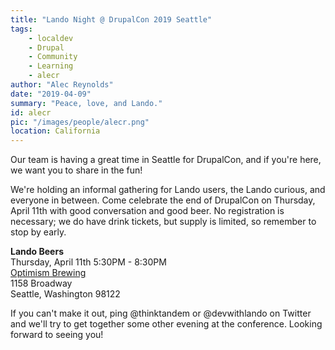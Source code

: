 ```yaml
---
title: "Lando Night @ DrupalCon 2019 Seattle"
tags:
    - localdev
    - Drupal
    - Community
    - Learning
    - alecr
author: "Alec Reynolds"
date: "2019-04-09"
summary: "Peace, love, and Lando."
id: alecr
pic: "/images/people/alecr.png"
location: California
---
```


Our team is having a great time in Seattle for DrupalCon, and if you're here, we want you to share in the fun!

We're holding an informal gathering for Lando users, the Lando curious, and everyone in between. Come celebrate the end of DrupalCon on Thursday, April 11th with good conversation and good beer. No registration is necessary; we do have drink tickets, but supply is limited, so remember to stop by early.

**Lando Beers** <br/>
Thursday, April 11th 5:30PM - 8:30PM <br/>
[Optimism Brewing](http://optimismbrewing.com) <br/>
1158 Broadway <br/>
Seattle, Washington 98122 <br/>

If you can't make it out, ping @thinktandem or @devwithlando on Twitter and we'll try to get together some other evening at the conference. Looking forward to seeing you!
